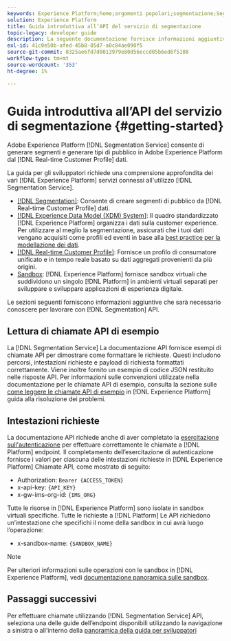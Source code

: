 ```yaml
---
keywords: Experience Platform;home;argomenti popolari;segmentazione;Segmentazione;Servizio di segmentazione;api;
solution: Experience Platform
title: Guida introduttiva all’API del servizio di segmentazione
topic-legacy: developer guide
description: La seguente documentazione fornisce informazioni aggiuntive che devi conoscere per poter utilizzare correttamente l’API di segmentazione.
exl-id: 41c0e50b-afed-45b8-85d7-a0c84ae090f5
source-git-commit: 8325ae6fd7d0013979e80d56eccd05b6ed6f5108
workflow-type: tm+mt
source-wordcount: '353'
ht-degree: 1%

---
```


# Guida introduttiva all’API del servizio di segmentazione {#getting-started}

Adobe Experience Platform [!DNL Segmentation Service] consente di generare segmenti e generare tipi di pubblico in Adobe Experience Platform dal [!DNL Real-time Customer Profile] dati.

La guida per gli sviluppatori richiede una comprensione approfondita dei vari [!DNL Experience Platform] servizi connessi all&#39;utilizzo [!DNL Segmentation Service].

- [[!DNL Segmentation]](../home.md): Consente di creare segmenti di pubblico da [!DNL Real-time Customer Profile] dati.
- [[!DNL Experience Data Model (XDM) System]](../../xdm/home.md): Il quadro standardizzato [!DNL Experience Platform] organizza i dati sulla customer experience. Per utilizzare al meglio la segmentazione, assicurati che i tuoi dati vengano acquisiti come profili ed eventi in base alla [best practice per la modellazione dei dati](../../xdm/schema/best-practices.md).
- [[!DNL Real-time Customer Profile]](../../profile/home.md): Fornisce un profilo di consumatore unificato e in tempo reale basato su dati aggregati provenienti da più origini.
- [Sandbox](../../sandboxes/home.md): [!DNL Experience Platform] fornisce sandbox virtuali che suddividono un singolo [!DNL Platform] in ambienti virtuali separati per sviluppare e sviluppare applicazioni di esperienza digitale.

Le sezioni seguenti forniscono informazioni aggiuntive che sarà necessario conoscere per lavorare con [!DNL Segmentation] API.

## Lettura di chiamate API di esempio

La [!DNL Segmentation Service] La documentazione API fornisce esempi di chiamate API per dimostrare come formattare le richieste. Questi includono percorsi, intestazioni richieste e payload di richiesta formattati correttamente. Viene inoltre fornito un esempio di codice JSON restituito nelle risposte API. Per informazioni sulle convenzioni utilizzate nella documentazione per le chiamate API di esempio, consulta la sezione sulle [come leggere le chiamate API di esempio](../../landing/troubleshooting.md#how-do-i-format-an-api-request) in [!DNL Experience Platform] guida alla risoluzione dei problemi.

## Intestazioni richieste

La documentazione API richiede anche di aver completato la [esercitazione sull&#39;autenticazione](https://www.adobe.com/go/platform-api-authentication-en) per effettuare correttamente le chiamate a [!DNL Platform] endpoint. Il completamento dell’esercitazione di autenticazione fornisce i valori per ciascuna delle intestazioni richieste in [!DNL Experience Platform] Chiamate API, come mostrato di seguito:

- Authorization: `Bearer {ACCESS_TOKEN}`
- x-api-key: `{API_KEY}`
- x-gw-ims-org-id: `{IMS_ORG}`

Tutte le risorse in [!DNL Experience Platform] sono isolate in sandbox virtuali specifiche. Tutte le richieste a [!DNL Platform] Le API richiedono un’intestazione che specifichi il nome della sandbox in cui avrà luogo l’operazione:

- x-sandbox-name: `{SANDBOX_NAME}`

>[!NOTE]
>
>Per ulteriori informazioni sulle operazioni con le sandbox in [!DNL Experience Platform], vedi [documentazione panoramica sulle sandbox](../../sandboxes/home.md).

## Passaggi successivi

Per effettuare chiamate utilizzando [!DNL Segmentation Service] API, seleziona una delle guide dell’endpoint disponibili utilizzando la navigazione a sinistra o all’interno della [panoramica della guida per sviluppatori](./overview.md)

